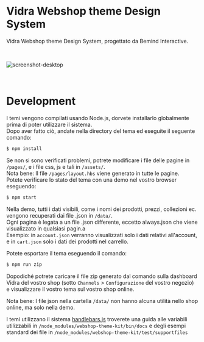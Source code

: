 # Vidra Webshop theme Design System

Vidra Webshop theme Design System, progettato da Bemind Interactive.

&nbsp;

![screenshot-desktop](https://github.com/vidra-io/Webshop-boilerplate/blob/master/pages/screenshot.png)

&nbsp;

# Development

I temi vengono compilati usando Node.js, dorvete installarlo globalmente prima di poter utilizzare il sistema.  
Dopo aver fatto ciò, andate nella directory del tema ed eseguite il seguente comando:  

```bash
$ npm install
```

Se non si sono verificati problemi, potrete modificare i file delle pagine in `/pages/`, e i file css, js e tali in `/assets/`.  
Nota bene: Il file `/pages/layout.hbs` viene generato in tutte le pagine.  
Potete verificare lo stato del tema con una demo nel vostro browser eseguendo:

```bash
$ npm start
```

Nella demo, tutti i dati visibili, come i nomi dei prodotti, prezzi, collezioni ec. vengono recuperati dai file .json in  `/data/`.  
Ogni pagina è legata a un file .json differente, eccetto always.json che viene visualizzato in qualsiasi pagin.a  
Esempio: in `account.json` verranno visualizzati solo i dati relativi all'account, e in  `cart.json` solo i dati dei prodotti nel carrello.  

Potete esportare il tema eseguendo il comando:  

```bash
$ npm run zip
```

Dopodiché potrete caricare il file zip generato dal comando sulla dashboard Vidra del vostro shop (sotto `Channels` > `Configurazione` del vostro negozio)
e visualizzare il vostro tema sul vostro shop online.

Nota bene: I file json nella cartella `/data/` non hanno alcuna utilità nello shop online, ma solo nella demo.  

I temi utilizzano il sistema [handlebars.js](https://handlebarsjs.com/) troverete una guida alle variabili utilizzabili in `/node_modules/webshop-theme-kit/bin/docs`
e degli esempi standard dei file in `/node_modules/webshop-theme-kit/test/supportfiles`  